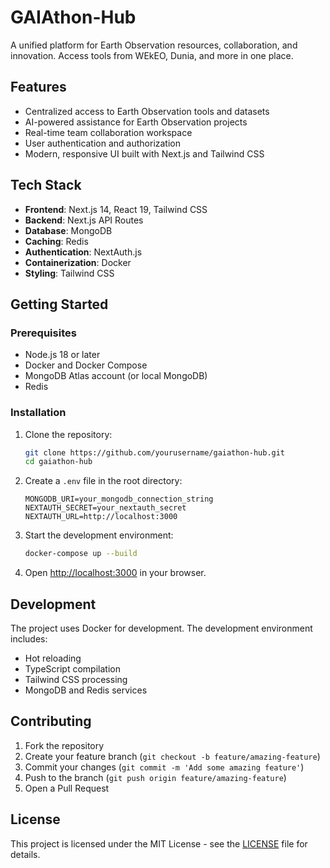 # GAIAthon-Hub

A unified platform for Earth Observation resources, collaboration, and innovation. Access tools from WEkEO, Dunia, and more in one place.

## Features

- Centralized access to Earth Observation tools and datasets
- AI-powered assistance for Earth Observation projects
- Real-time team collaboration workspace
- User authentication and authorization
- Modern, responsive UI built with Next.js and Tailwind CSS

## Tech Stack

- **Frontend**: Next.js 14, React 19, Tailwind CSS
- **Backend**: Next.js API Routes
- **Database**: MongoDB
- **Caching**: Redis
- **Authentication**: NextAuth.js
- **Containerization**: Docker
- **Styling**: Tailwind CSS

## Getting Started

### Prerequisites

- Node.js 18 or later
- Docker and Docker Compose
- MongoDB Atlas account (or local MongoDB)
- Redis

### Installation

1. Clone the repository:
   ```bash
   git clone https://github.com/yourusername/gaiathon-hub.git
   cd gaiathon-hub
   ```

2. Create a `.env` file in the root directory:
   ```
   MONGODB_URI=your_mongodb_connection_string
   NEXTAUTH_SECRET=your_nextauth_secret
   NEXTAUTH_URL=http://localhost:3000
   ```

3. Start the development environment:
   ```bash
   docker-compose up --build
   ```

4. Open [http://localhost:3000](http://localhost:3000) in your browser.

## Development

The project uses Docker for development. The development environment includes:
- Hot reloading
- TypeScript compilation
- Tailwind CSS processing
- MongoDB and Redis services

## Contributing

1. Fork the repository
2. Create your feature branch (`git checkout -b feature/amazing-feature`)
3. Commit your changes (`git commit -m 'Add some amazing feature'`)
4. Push to the branch (`git push origin feature/amazing-feature`)
5. Open a Pull Request

## License

This project is licensed under the MIT License - see the [LICENSE](LICENSE) file for details.
